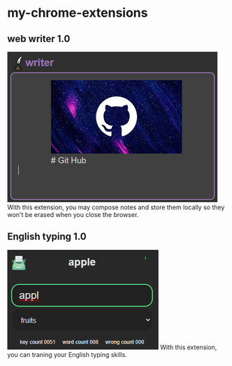 # my-chrome-extensions

## web writer 1.0
![web writer 1.0](./image/web_writer.png)
With this extension, you may compose notes and store them locally so they won't be erased when you close the browser.

## English typing 1.0
![English typing 1.0](./image/english_typing.png)
With this extension, you can traning your English typing skills.